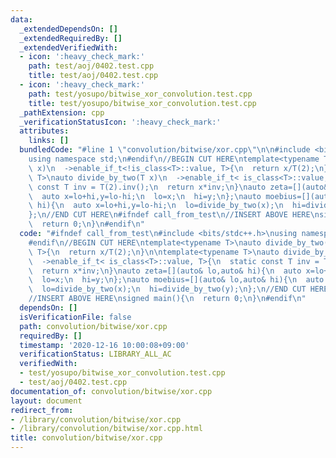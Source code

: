 ```yaml
---
data:
  _extendedDependsOn: []
  _extendedRequiredBy: []
  _extendedVerifiedWith:
  - icon: ':heavy_check_mark:'
    path: test/aoj/0402.test.cpp
    title: test/aoj/0402.test.cpp
  - icon: ':heavy_check_mark:'
    path: test/yosupo/bitwise_xor_convolution.test.cpp
    title: test/yosupo/bitwise_xor_convolution.test.cpp
  _pathExtension: cpp
  _verificationStatusIcon: ':heavy_check_mark:'
  attributes:
    links: []
  bundledCode: "#line 1 \"convolution/bitwise/xor.cpp\"\n\n#include <bits/stdc++.h>\n\
    using namespace std;\n#endif\n//BEGIN CUT HERE\ntemplate<typename T>\nauto divide_by_two(T\
    \ x)\n  ->enable_if_t<!is_class<T>::value, T>{\n  return x/T(2);\n}\n\ntemplate<typename\
    \ T>\nauto divide_by_two(T x)\n  ->enable_if_t< is_class<T>::value, T>{\n  static\
    \ const T inv = T(2).inv();\n  return x*inv;\n}\nauto zeta=[](auto& lo,auto& hi){\n\
    \  auto x=lo+hi,y=lo-hi;\n  lo=x;\n  hi=y;\n};\nauto moebius=[](auto& lo,auto&\
    \ hi){\n  auto x=lo+hi,y=lo-hi;\n  lo=divide_by_two(x);\n  hi=divide_by_two(y);\n\
    };\n//END CUT HERE\n#ifndef call_from_test\n//INSERT ABOVE HERE\nsigned main(){\n\
    \  return 0;\n}\n#endif\n"
  code: "#ifndef call_from_test\n#include <bits/stdc++.h>\nusing namespace std;\n\
    #endif\n//BEGIN CUT HERE\ntemplate<typename T>\nauto divide_by_two(T x)\n  ->enable_if_t<!is_class<T>::value,\
    \ T>{\n  return x/T(2);\n}\n\ntemplate<typename T>\nauto divide_by_two(T x)\n\
    \  ->enable_if_t< is_class<T>::value, T>{\n  static const T inv = T(2).inv();\n\
    \  return x*inv;\n}\nauto zeta=[](auto& lo,auto& hi){\n  auto x=lo+hi,y=lo-hi;\n\
    \  lo=x;\n  hi=y;\n};\nauto moebius=[](auto& lo,auto& hi){\n  auto x=lo+hi,y=lo-hi;\n\
    \  lo=divide_by_two(x);\n  hi=divide_by_two(y);\n};\n//END CUT HERE\n#ifndef call_from_test\n\
    //INSERT ABOVE HERE\nsigned main(){\n  return 0;\n}\n#endif\n"
  dependsOn: []
  isVerificationFile: false
  path: convolution/bitwise/xor.cpp
  requiredBy: []
  timestamp: '2020-12-16 10:00:08+09:00'
  verificationStatus: LIBRARY_ALL_AC
  verifiedWith:
  - test/yosupo/bitwise_xor_convolution.test.cpp
  - test/aoj/0402.test.cpp
documentation_of: convolution/bitwise/xor.cpp
layout: document
redirect_from:
- /library/convolution/bitwise/xor.cpp
- /library/convolution/bitwise/xor.cpp.html
title: convolution/bitwise/xor.cpp
---
```

